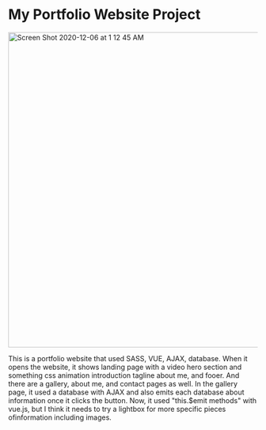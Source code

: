 # My Portfolio Website Project

<img width="638" alt="Screen Shot 2020-12-06 at 1 12 45 AM" src="https://user-images.githubusercontent.com/71682432/101273097-9cae7880-3760-11eb-879d-ab289a066007.png">

This is a portfolio website that used SASS, VUE, AJAX, database. When it opens the website, it shows landing page with a video hero section and something css animation introduction tagline about me, and fooer. And there are a gallery, about me, and contact pages as well. 
In the gallery page, it used a database with AJAX and also emits each database about information once it clicks the button. Now, it used "this.$emit methods" with vue.js, but I think it needs to try a lightbox for more specific pieces ofinformation including images.
